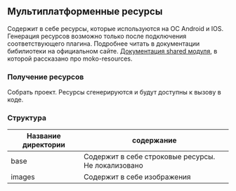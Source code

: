 ## Мультиплатформенные ресурсы
Содержит в себе ресурсы, которые используются на ОС Android и IOS. Генерация ресурсов возможно только после подключения соответствующего плагина. 
Подробнее читать в документации бибилиотеки на официальном сайте. [Документация shared модуля](https://github.com/Student-Labs-2024/vodimobile-kmp-app/blob/git-flow/code-docs/shared/shared.build.gradle.md), в которой рассказано про moko-resources.

### Получение ресурсов
Собрать проект. Ресурсы сгенерируются и будут доступны к вызову в коде.

### Структура
|Название директории|содержание|
|-------------------|----------|
|base|Содержит в себе строковые ресурсы. Не локализовано|
|images|Содержит в себе изображения|
